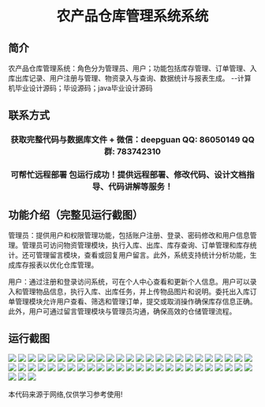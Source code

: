 <p><h1 align="center">农产品仓库管理系统系统</h1></p>

## 简介
农产品仓库管理系统：角色分为管理员、用户；功能包括库存管理、订单管理、入库出库记录、用户注册与管理、物资录入与查询、数据统计与报表生成。    --计算机毕业设计源码；毕设源码；java毕业设计源码


## 联系方式
<p><h3 align="center">获取完整代码与数据库文件 + 微信：deepguan QQ: 86050149 QQ群: 783742310</h3></p>
<p><h3 align="center">可帮忙远程部署 包运行成功！提供远程部署、修改代码、设计文档指导、代码讲解等服务！</h3></p>

## 功能介绍（完整见运行截图）
管理员：提供用户和权限管理功能，包括账户注册、登录、密码修改和用户信息管理。管理员可访问物资管理模块，执行入库、出库、库存查询、订单管理和库存统计。还可管理留言模块，查看或回复用户留言。此外，系统支持统计分析功能，生成库存报表以优化仓库管理。

用户：通过注册和登录访问系统，可在个人中心查看和更新个人信息。用户可以录入和管理物品信息，执行入库、出库任务，并上传物品图片和说明。委托出入库订单管理模块允许用户查看、筛选和管理订单，提交或取消操作确保库存信息正确。此外，用户可通过留言管理模块与管理员沟通，确保高效的仓储管理流程。


## 运行截图
![](img/001.jpg)
![](img/002.jpg)
![](img/003.jpg)
![](img/004.jpg)
![](img/005.jpg)
![](img/006.jpg)
![](img/007.jpg)
![](img/008.jpg)
![](img/009.jpg)
![](img/010.jpg)
![](img/011.jpg)
![](img/012.jpg)
![](img/013.jpg)
![](img/014.jpg)
![](img/015.jpg)
![](img/016.jpg)
![](img/017.jpg)
![](img/018.jpg)
![](img/019.jpg)
![](img/020.jpg)
![](img/021.jpg)
![](img/022.jpg)
![](img/023.jpg)
![](img/024.jpg)
![](img/025.jpg)
![](img/026.jpg)
![](img/027.jpg)
![](img/028.jpg)
![](img/029.jpg)
![](img/030.jpg)
![](img/031.jpg)
![](img/032.jpg)
![](img/033.jpg)
![](img/034.jpg)
![](img/035.jpg)
![](img/036.jpg)
![](img/037.jpg)
![](img/038.jpg)
![](img/039.jpg)
![](img/040.jpg)
![](img/041.jpg)
![](img/042.jpg)
![](img/043.jpg)
![](img/044.jpg)
![](img/045.jpg)
![](img/046.jpg)
![](img/047.jpg)
![](img/048.jpg)
![](img/049.jpg)
![](img/050.jpg)
![](img/051.jpg)
![](img/052.jpg)
![](img/053.jpg)

<p>本代码来源于网络,仅供学习参考使用!</p>

